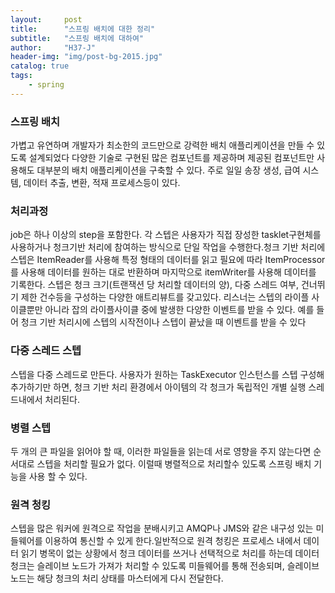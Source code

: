 ```yaml
---
layout:     post
title:      "스프링 배치에 대한 정리"
subtitle:   "스프링 배치에 대하여"
author:     "H37-J"
header-img: "img/post-bg-2015.jpg"
catalog: true
tags:
    - spring
---
```


### 스프링 배치

가볍고 유연하며 개발자가 최소한의 코드만으로 강력한 배치 애플리케이션을 만들 수 있도록 설계되었다
다양한 기술로 구현된 많은 컴포넌트를 제공하며 제공된 컴포넌트만 사용해도 대부분의 배치 애플리케이션을 구축할 수 있다. 주로 일일 송장 생성, 급여 시스템, 데이터 추출, 변환, 적재 프로세스등이 있다.

### 처리과정

job은 하나 이상의 step을 포함한다. 각 스텝은 사용자가 직접 장성한 tasklet구현체를 사용하거나 청크기반 처리에 참여하는 방식으로 단일 작업을 수행한다.청크 기반 처리에 스텝은 ItemReader를 사용해 특정 형태의 데이터를 읽고 필요에 따라 ItemProcessor를 사용해 데이터를 원하는 대로 반환하며 마지막으로 itemWriter를 사용해 데이터를 기록한다. 스텝은 청크 크기(트랜잭션 당 처리할 데이터의 양), 다중 스레드 여부, 건너뛰기 제한 건수등을 구성하는 다양한 애트리뷰트를 갖고있다. 리스너는 스텝의 라이플 사이클뿐만 아니라 잡의 라이플사이클 중에 발생한 다양한 이벤트를 받을 수 있다. 예를 들어 청크 기반 처리시에 스텝의 시작전이나 스텝이 끝났을 때 이벤트를 받을 수 있다

### 다중 스레드 스텝

스텝을 다중 스레드로 만든다. 사용자가 원하는 TaskExecutor 인스턴스를 스텝 구성해 추가하기만 하면, 청크 기반 처리 환경에서 아이템의 각 청크가 독립적인 개별 실행 스레드내에서 처리된다.

### 병렬 스텝

두 개의 큰 파일을 읽어야 할 때, 이러한 파일들을 읽는데 서로 영향을 주지 않는다면 순서대로 스텝을 처리할 필요가 없다. 이럴때 병렬적으로 처리할수 있도록 스프링 배치 기능을 사용 할 수 있다.

### 원격 청킹

스텝을 많은 워커에 원격으로 작업을 분배시키고 AMQP나 JMS와 같은 내구성 있는 미들웨어를 이용하여 통신할 수 있게 한다.일반적으로 원격 청킹은 프로세스 내에서 데이터 읽기 병목이 없는 상황에서 청크 데이터를 쓰거나 선택적으로 처리를 하는데 데이터 청크는 슬레이브 노드가 가져가 처리할 수 있도록 미들웨어를 통해 전송되며, 슬레이브 노드는 해당 청크의 처리 상태를 마스터에게 다시 전달한다.
